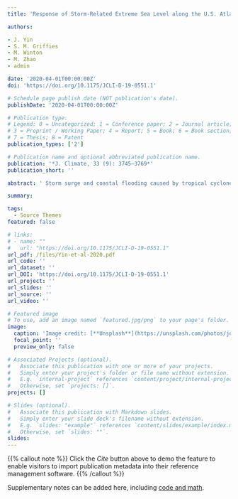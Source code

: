 ```yaml
---
title: 'Response of Storm-Related Extreme Sea Level along the U.S. Atlantic Coast to Combined Weather and Climate Forcing'

authors:

- J. Yin
- S. M. Griffies
- M. Winton
- M. Zhao
- admin

date: '2020-04-01T00:00:00Z'
doi: 'https://doi.org/10.1175/JCLI-D-19-0551.1'

# Schedule page publish date (NOT publication's date).
publishDate: '2020-04-01T00:00:00Z'

# Publication type.
# Legend: 0 = Uncategorized; 1 = Conference paper; 2 = Journal article;
# 3 = Preprint / Working Paper; 4 = Report; 5 = Book; 6 = Book section;
# 7 = Thesis; 8 = Patent
publication_types: ['2']

# Publication name and optional abbreviated publication name.
publication: '*J. Climate, 33 (9): 3745–3769*'
publication_short: ''

abstract: ' Storm surge and coastal flooding caused by tropical cyclones (hurricanes) and extratropical cyclones (nor’easters) pose a threat to communities along the Atlantic coast of the United States. Climate change and sea level rise are altering the statistics of these extreme events in a rather complex fashion. Here we use a fully coupled global weather/climate modeling system (GFDL CM4) to study characteristics of extreme daily sea level (ESL) along the U.S. Atlantic coast and their response to global warming. We find that under natural weather processes, the Gulf of Mexico coast is most vulnerable to storm surge and related ESL. New Orleans is a striking hotspot with the highest surge efficiency in response to storm winds. Under a 1% per year atmospheric CO2 increase on centennial time scales, the anthropogenic signal in ESL is robust along the U.S. East Coast. It can emerge from the background variability as soon as in 20 years, or even before global sea level rise is taken into account. The regional dynamic sea level rise induced by the weakening of the Atlantic meridional overturning circulation facilitates this early emergence, especially during wintertime coastal flooding associated with nor’easters. Along the Gulf Coast, ESL is sensitive to the modification of hurricane characteristics under the CO2 forcing.'

summary: 

tags:
  - Source Themes
featured: false

# links:
# - name: ""
#   url: "https://doi.org/10.1175/JCLI-D-19-0551.1"
url_pdf: /files/Yin-et-al-2020.pdf
url_code: ''
url_dataset: ''
url_DOI: 'https://doi.org/10.1175/JCLI-D-19-0551.1'
url_project: ''
url_slides: ''
url_source: ''
url_video: ''

# Featured image
# To use, add an image named `featured.jpg/png` to your page's folder.
image:
  caption: 'Image credit: [**Unsplash**](https://unsplash.com/photos/jdD8gXaTZsc)'
  focal_point: ''
  preview_only: false

# Associated Projects (optional).
#   Associate this publication with one or more of your projects.
#   Simply enter your project's folder or file name without extension.
#   E.g. `internal-project` references `content/project/internal-project/index.md`.
#   Otherwise, set `projects: []`.
projects: []

# Slides (optional).
#   Associate this publication with Markdown slides.
#   Simply enter your slide deck's filename without extension.
#   E.g. `slides: "example"` references `content/slides/example/index.md`.
#   Otherwise, set `slides: ""`.
slides:
---
```


{{% callout note %}}
Click the _Cite_ button above to demo the feature to enable visitors to import publication metadata into their reference management software.
{{% /callout %}}

Supplementary notes can be added here, including [code and math](https://wowchemy.com/docs/content/writing-markdown-latex/).
